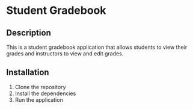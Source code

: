 # Student Gradebook

## Description
This is a student gradebook application that allows students to view their grades and instructors to view and edit grades.

## Installation
1. Clone the repository
2. Install the dependencies
3. Run the application

